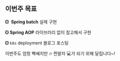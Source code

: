 ## 이번주 목표

:negative_squared_cross_mark: ​ **Spring batch** 실제 구현

:negative_squared_cross_mark:  **Spring AOP** 라이브러리 없이 참고해서 구현

:negative_squared_cross_mark:  `k8s` deployment 블로그 포스팅

이번주도 엄청 빡쌔지만 :fire: 찐발자 :computer:가 되기 위해 달립니다~!

